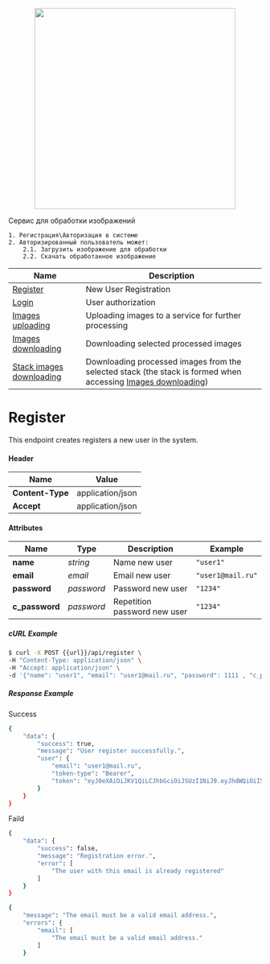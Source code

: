 <p align="center"><a href="https://laravel.com" target="_blank"><img src="https://raw.githubusercontent.com/laravel/art/master/logo-lockup/5%20SVG/2%20CMYK/1%20Full%20Color/laravel-logolockup-cmyk-red.svg" width="400"></a></p

# Сервис для обработки изображений
    1. Регистрация\Авторизация в системе
    2. Авторизированный пользователь может:
        2.1. Загрузить изображение для обработки
        2.2. Скачать обработанное изображение
    
Name | Description
------------ | ------------
[Register]({{url}}/api/register)     | New User Registration
[Login]({{url}}/api/login)   | User authorization
[Images uploading](https://kirschbaumdevelopment.com)   | Uploading images to a service for further processing
[Images downloading](https://64robots.com)   | Downloading selected processed images
[Stack images downloading](https://cubettech.com) | Downloading processed images from the selected stack (the stack is formed when accessing [Images downloading](https://64robots.com))
    
# Register
This endpoint creates registers a new user in the system.

#### Header

Name            | Value 
----------------|------
**Content-Type**| application/json 
**Accept**| application/json 
    
#### Attributes

Name            | Type | Description | Example
----------------|------|------------ |--------
**name**| _string_ | Name new user| `"user1"`
**email**| _email_ | Email new user| `"user1@mail.ru"`
**password**| _password_ | Password new user| `"1234"`
**c_password**| _password_ | Repetition password new user| `"1234"`

##### cURL Example
```bash
$ curl -X POST {{url}}/api/register \
-H "Content-Type: application/json" \
-H "Accept: application/json" \
-d '{"name": "user1", "email": "user1@mail.ru", "password": 1111 , "c_password": 1111}'
```

##### Response Example
Success    
```bash
{
    "data": {
        "success": true,
        "message": "User register successfully.",
        "user": {
            "email": "user1@mail.ru",
            "token-type": "Bearer",
            "token": "eyJ0eXAiOiJKV1QiLCJhbGciOiJSUzI1NiJ9.eyJhdWQiOiI5NmM0YWZhZi0xODFiLTRmYmYtYTc5NC0wOTUyMjNkN2NkNjUiLCJqdGkiOiI3YzU5YjhjNGQ4OTk5ZmMxYWQ3M2U1NTZiYzkwZjIyNGYxZDU0YmU5NTQ5ZWQzOTc0NzE3OTAwNTIzZmQxOTYxZWE0YmI5MDQ2ZDM2YjQ3OSIsImlhdCI6MTY1Nzc3Njk5My4yODg2NTksIm5iZiI6MTY1Nzc3Njk5My4yODg2NjEsImV4cCI6MTY4OTMxMjk5My4yODA5ODYsInN1YiI6IjMiLCJzY29wZXMiOltdfQ.BZGiOY6XqavNmnqmxPY5SE-XdSbzaTPRAhW81e5D6uED5G51efKS4_3Pfi0P25Dev6ndOl1YFpysZ3pKz6c7CQ9KpVY9B_5J0iToECfdSHl-xHICmqWj79M1j2tXrI4tgYwyZ4SPoMkcYmLuDOnJRzm_gHpaE9dDoAmbVJyuq0dTPD6Wbh1PU5WIIF9sXyxXTJe3Pf6Sl1GfcwTo15wDBAA6ksWYXchUVsDqQU382mI-BYmOo5Xq3Hx3BTYvTHDiSlcXZ0dE_kRBCF3CJ7-bGd2qPUw8SJfLW4FFuFkxz8eN-_TYPPuwoz6AbsfMl5b2pNvt_m6de3gvNNLMEYSHs5zYgAVv_RZWXHM-DnsJTbfrRgb4WLN8RCMcxsClVBqD4PH7m0zDIPsVmyjHnfsUOx-ICovgkAdSd6zWvgZHfLKo88FYTsl-1_ngBfIO6DT0vqUHHMEepKcd5pGxSVSCZLvZJsyjRS6BTTA0vWWrzxKTqHQPRbotESo5pEmmVYV2RZzU3a2mXJNp2CsjQ25xvidKC1RiFwZ0wphJtQag01YXx7yiNjcSbIQX_sUx15M15a58O9bXiPoQyBE4F8TA-xMaggNbw_x8UG4iKVm9v0vTJCaiDvvM2e6UIPyMoIU1_L4uJ_5omcC-ELLPEJ_0J346cXxn7AZsK8UjnUvDrxI"
        }
    }
}
```
Faild
```bash
{
    "data": {
        "success": false,
        "message": "Registration error.",
        "error": [
            "The user with this email is already registered"
        ]
    }
}
```
```bash
{
    "message": "The email must be a valid email address.",
    "errors": {
        "email": [
            "The email must be a valid email address."
        ]
    }
```
